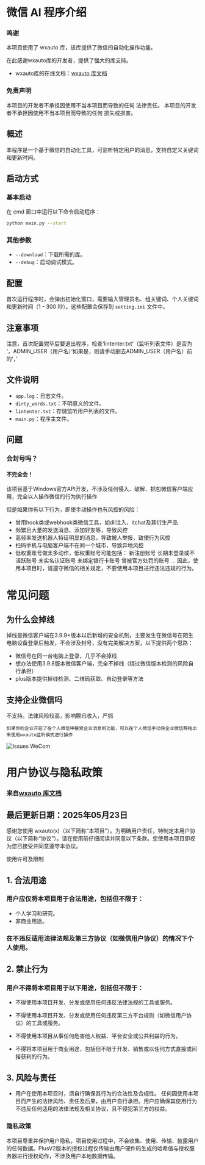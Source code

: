 # 微信 AI 程序介绍
### 鸣谢
本项目使用了 wxauto 库，该库提供了微信的自动化操作功能。

在此感谢wxauto库的开发者，提供了强大的库支持。

- wxauto库的在线文档：[wxauto 库文档](https://docs.wxauto.org/)
### 免责声明
 本项目的开发者不承担因使用不当本项目而导致的任何 法律责任。
 本项目的开发者不承担因使用不当本项目而导致的任何 损失或损害。
## 概述
本程序是一个基于微信的自动化工具，可监听特定用户的消息，支持自定义关键词和更新时间。

## 启动方式
### 基本启动
在 cmd 窗口中运行以下命令启动程序：
```bash
python main.py --start
```

### 其他参数
- `--download`：下载所需的库。
- `--debug`：启动调试模式。

## 配置
首次运行程序时，会弹出初始化窗口，需要输入管理员名、组关键词、个人关键词和更新时间（1 - 300 秒）。这些配置会保存到 `setting.ini` 文件中。
## 注意事项
注意，首次配置完毕后要退出程序，检查‘lintenter.txt’（监听列表文件）是否为   ‘，ADMIN_USER（用户名）’如果是，则请手动删去ADMIN_USER（用户名）前的‘，’

## 文件说明
- `app.log`：日志文件。
- `dirty_words.txt`：不明意义的文件。
- `lintenter.txt`：存储监听用户列表的文件。
- `main.py`：程序主文件。


## 问题
### 会封号吗？

 #### 不完全会！
 该项目基于Windows官方API开发，不涉及任何侵入、破解、抓包微信客户端应用，完全以人操作微信的行为执行操作

 但是如果你有以下行为，即使手动操作也有风控的风险：
-   曾用hook类或webhook类微信工具，如dll注入、itchat及其衍生产品
-   频繁且大量的发送消息、添加好友等，导致风控
-    高频率发送机器人特征明显的消息，导致被人举报，致使行为风控
-    扫码手机与电脑客户端不在同一个城市，导致异地风控
-    低权重账号做太多动作，低权重账号可能包括：
  新注册账号
  长期未登录或不活跃账号
  未实名认证账号
  未绑定银行卡账号
  曾被官方处罚的账号
  …
 因此，使用本项目时，请遵守微信的相关规定，不要使用本项目进行违法违规的行为。
# 常见问题
## 为什么会掉线 
掉线是微信客户端在3.9.9+版本以后新增的安全机制，主要发生在微信号在陌生电脑设备登录后触发，不会涉及封号，没有完美解决方案，以下提供两个思路：

- 微信号在同一台电脑上登录，几乎不会掉线
- 想办法使用3.9.8版本微信客户端，完全不掉线（绕过微信版本检测的风险自行承担）
- plus版本提供掉线检测、二维码获取、自动登录等方法
## 支持企业微信吗 
不支持。法律风险较高，影响腾讯收入，严抓

    如果你的企业开启了在个人微信中接受企业消息的功能，可以在个人微信手动将企业微信群拖出来使用wxauto监听模式进行操作
    
![Issues WeCom](https://docs.wxauto.org/images/issues_wecom.png)
# 用户协议与隐私政策
### 来自[wxauto 库文档](https://docs.wxauto.org/)

## 最后更新日期：2025年05月23日

感谢您使用 wxauto(x)（以下简称“本项目”）。为明确用户责任，特制定本用户协议（以下简称“协议”）。请在使用前仔细阅读并同意以下条款。您使用本项目即视为您已接受并同意遵守本协议。

使用许可及限制

## 1. 合法用途 
### 用户应仅将本项目用于合法用途，包括但不限于：

- 个人学习和研究。
- 非商业用途。

### 在不违反适用法律法规及第三方协议（如微信用户协议）的情况下个人使用。

## 2. 禁止行为 
### 用户不得将本项目用于以下用途，包括但不限于：

- 不得使用本项目开发、分发或使用任何违反法律法规的工具或服务。

- 不得使用本项目开发、分发或使用任何违反第三方平台规则（如微信用户协议）的工具或服务。

- 不得使用本项目从事任何危害他人权益、平台安全或公共利益的行为。

- 不得将本项目用于商业用途，包括但不限于开发、销售或以任何方式直接或间接获利的行为。



## 3. 风险与责任 
- 用户在使用本项目时，须自行确保其行为的合法性及合规性。 任何因使用本项目而产生的法律风险、责任及后果，由用户自行承担。用户应确保其使用行为不违反任何适用的法律法规及相关协议，且不侵犯第三方的权益。


 ### 隐私政策 
本项目尊重并保护用户隐私，项目使用过程中，不会收集、使用、传输、披露用户的任何数据。PlusV2版本的授权过程仅传输由用户硬件码生成的哈希值与授权服务器进行授权动作，不涉及用户本地数据传输。
